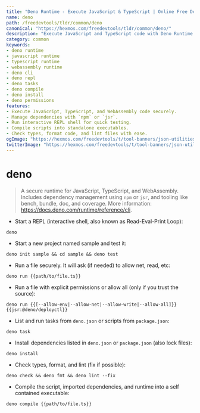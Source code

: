 ```yaml
---
title: "Deno Runtime - Execute JavaScript & TypeScript | Online Free DevTools by Hexmos"
name: deno
path: /freedevtools/tldr/common/deno
canonical: "https://hexmos.com/freedevtools/tldr/common/deno/"
description: "Execute JavaScript and TypeScript code with Deno Runtime. Build secure and self-contained executables. Free online tool, no registration required."
category: common
keywords:
- deno runtime
- javascript runtime
- typescript runtime
- webassembly runtime
- deno cli
- deno repl
- deno tasks
- deno compile
- deno install
- deno permissions
features:
- Execute JavaScript, TypeScript, and WebAssembly code securely.
- Manage dependencies with `npm` or `jsr`.
- Run interactive REPL shell for quick testing.
- Compile scripts into standalone executables.
- Check types, format code, and lint files with ease.
ogImage: "https://hexmos.com/freedevtools/t/tool-banners/json-utilities-banner.png"
twitterImage: "https://hexmos.com/freedevtools/t/tool-banners/json-utilities-banner.png"
---
```


# deno

> A secure runtime for JavaScript, TypeScript, and WebAssembly.
> Includes dependency management using `npm` or `jsr`, and tooling like bench, bundle, doc, and coverage.
> More information: <https://docs.deno.com/runtime/reference/cli>.

- Start a REPL (interactive shell, also known as Read-Eval-Print Loop):

`deno`

- Start a new project named sample and test it:

`deno init sample && cd sample && deno test`

- Run a file securely. It will ask (if needed) to allow net, read, etc:

`deno run {{path/to/file.ts}}`

- Run a file with explicit permissions or allow all (only if you trust the source):

`deno run {{[--allow-env|--allow-net|--allow-write|--allow-all]}} {{jsr:@deno/deployctl}}`

- List and run tasks from `deno.json` or scripts from `package.json`:

`deno task`

- Install dependencies listed in `deno.json` or `package.json` (also lock files):

`deno install`

- Check types, format, and lint (fix if possible):

`deno check && deno fmt && deno lint --fix`

- Compile the script, imported dependencies, and runtime into a self contained executable:

`deno compile {{path/to/file.ts}}`
